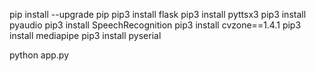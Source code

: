 pip install --upgrade pip
pip3 install flask
pip3 install pyttsx3
pip3 install pyaudio
pip3 install SpeechRecognition
pip3 install cvzone==1.4.1
pip3 install mediapipe
pip3 install pyserial

python app.py
